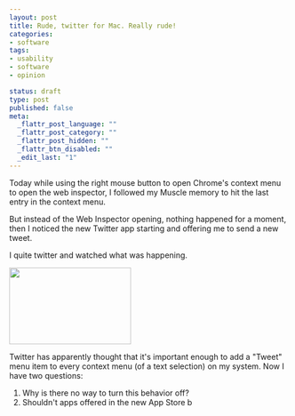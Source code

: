 ```yaml
---
layout: post
title: Rude, twitter for Mac. Really rude!
categories:
- software
tags:
- usability
- software
- opinion

status: draft
type: post
published: false
meta:
  _flattr_post_language: ""
  _flattr_post_category: ""
  _flattr_post_hidden: ""
  _flattr_btn_disabled: ""
  _edit_last: "1"
---
```

Today while using the right mouse button to open Chrome's context menu to open the web inspector, I followed my Muscle memory to hit the last entry in the context menu.

But instead of the Web Inspector opening, nothing happened for a moment, then I noticed the new Twitter app starting and offering me to send a new tweet.

I quite twitter and watched what was happening.

<a href="http://www.gnegg.ch/wp-content/uploads/2011/01/twitter.png"><img class="aligncenter size-full wp-image-781" title="twitter" src="http://www.gnegg.ch/wp-content/uploads/2011/01/twitter.png" alt="" width="219" height="138" /></a>

Twitter has apparently thought that it's important enough to add a "Tweet" menu item to every context menu (of a text selection) on my system. Now I have two questions:
<ol>
	<li>Why is there no way to turn this behavior off?</li>
	<li>Shouldn't apps offered in the new App Store b</li>
</ol>
